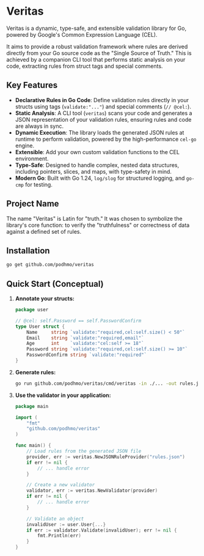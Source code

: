 # Veritas

Veritas is a dynamic, type-safe, and extensible validation library for Go, powered by Google's Common Expression Language (CEL).

It aims to provide a robust validation framework where rules are derived directly from your Go source code as the "Single Source of Truth." This is achieved by a companion CLI tool that performs static analysis on your code, extracting rules from struct tags and special comments.

## Key Features

- **Declarative Rules in Go Code**: Define validation rules directly in your structs using tags (`validate:"..."`) and special comments (`// @cel:`).
- **Static Analysis**: A CLI tool (`veritas`) scans your code and generates a JSON representation of your validation rules, ensuring rules and code are always in sync.
- **Dynamic Execution**: The library loads the generated JSON rules at runtime to perform validation, powered by the high-performance `cel-go` engine.
- **Extensible**: Add your own custom validation functions to the CEL environment.
- **Type-Safe**: Designed to handle complex, nested data structures, including pointers, slices, and maps, with type-safety in mind.
- **Modern Go**: Built with Go 1.24, `log/slog` for structured logging, and `go-cmp` for testing.

## Project Name

The name "Veritas" is Latin for "truth." It was chosen to symbolize the library's core function: to verify the "truthfulness" or correctness of data against a defined set of rules.

## Installation

```bash
go get github.com/podhmo/veritas
```

## Quick Start (Conceptual)

1.  **Annotate your structs:**

    ```go
    package user

    // @cel: self.Password == self.PasswordConfirm
    type User struct {
        Name     string `validate:"required,cel:self.size() < 50"`
        Email    string `validate:"required,email"`
        Age      int    `validate:"cel:self >= 18"`
        Password string `validate:"required,cel:self.size() >= 10"`
        PasswordConfirm string `validate:"required"`
    }
    ```

2.  **Generate rules:**

    ```bash
    go run github.com/podhmo/veritas/cmd/veritas -in ./... -out rules.json
    ```

3.  **Use the validator in your application:**

    ```go
    package main

    import (
        "fmt"
        "github.com/podhmo/veritas"
    )

    func main() {
        // Load rules from the generated JSON file
        provider, err := veritas.NewJSONRuleProvider("rules.json")
        if err != nil {
            // ... handle error
        }

        // Create a new validator
        validator, err := veritas.NewValidator(provider)
        if err != nil {
            // ... handle error
        }

        // Validate an object
        invalidUser := user.User{...}
        if err := validator.Validate(invalidUser); err != nil {
            fmt.Println(err)
        }
    }
    ```